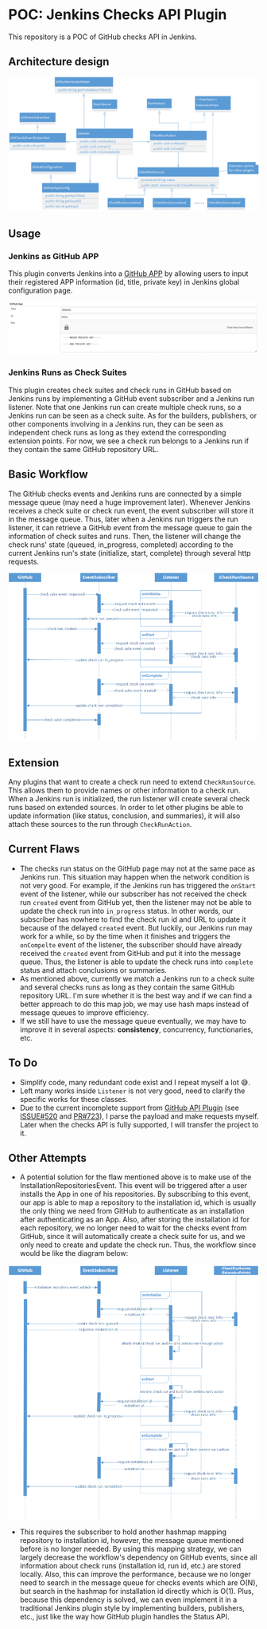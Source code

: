 # POC: Jenkins Checks API Plugin

This repository is a POC of GitHub checks API in Jenkins.

## Architecture design

![classes](doc/classes.png)

## Usage
### Jenkins as GitHub APP

This plugin converts Jenkins into a [GitHub APP](https://developer.github.com/apps/about-apps/) 
by allowing users to input their registered APP information (id, title, private key) in
Jenkins global configuration page.

![global-configuration](doc/app-configuration.png)

### Jenkins Runs as Check Suites

This plugin creates check suites and check runs in GitHub based on Jenkins runs 
by implementing a GitHub event subscriber and a Jenkins run listener. Note that 
one Jenkins run can create multiple check runs, so a Jenkins run can be seen as 
a check suite. As for the builders, publishers, or other components involving in a 
Jenkins run, they can be seen as independent check runs as long as they extend the corresponding
extension points. For now, we see a check run belongs to a Jenkins run if they contain the
same GitHub repository URL.

## Basic Workflow

The GitHub checks events and Jenkins runs are connected by a simple message queue (may need a huge improvement
later). Whenever Jenkins receives a check suite or check run event, the event subscriber will
store it in the message queue. Thus, later when a Jenkins run triggers the run listener, it can retrieve 
a GitHub event from the message queue to gain the information of check suites and runs. Then, the listener 
will change the check runs' state (queued, in_progress, completed) according to the current Jenkins run's state 
(initialize, start, complete) through several http requests.

![workflow](doc/workflow.png)

## Extension

Any plugins that want to create a check run need to extend `CheckRunSource`. This allows them to provide names or 
other information to a check run. When a Jenkins run is initialized, the run listener will create several 
check runs based on extended sources. In order to let other plugins be able to update information 
(like status, conclusion, and summaries), it will also attach these sources to the run through 
`CheckRunAction`.

## Current Flaws

* The checks run status on the GitHub page may not at the same pace as Jenkins run. This situation may happen when the
 network condition is not very good. For example, if the Jenkins run has triggered the `onStart` event of the listener, 
 while our subscriber has not received the check run `created` event from GitHub yet, then the listener may not be able to
 update the check run into `in_progress` status. In other words, our subscriber has nowhere to find the check run id and URL
 to update it because of the delayed `created` event. But luckily, our Jenkins run may work for a while, 
 so by the time when it finishes and triggers the `onCompelte` event of the listener, the subscriber 
 should have already received the `created` event from GitHub and put it into the message queue. Thus, 
 the listener is able to update the check runs into `complete` status and attach conclusions or summaries.
* As mentioned above, currently we match a Jenkins run to a check suite and several checks runs as long as they contain the same GitHub repository URL. I'm sure whether it is the best way 
  and if we can find a better approach to do this map job, we may use hash maps instead of message queues
  to improve efficiency.
* If we still have to use the message queue eventually, we may have to improve it in several aspects: **consistency**, 
concurrency, functionaries, etc.

## To Do

* Simplify code, many redundant code exist and I repeat myself a lot :sweat_smile:.
* Left many works inside `Listener` is not very good, need to clarify the specific works for these classes.
* Due to the current incomplete support from [GitHub API Plugin](https://github.com/jenkinsci/github-api-plugin) (see [ISSUE#520](https://github.com/github-api/github-api/issues/520) 
and [PR#723](https://github.com/github-api/github-api/pull/723)), I parse the payload and make requests myself. Later 
when the checks API is fully supported, I will transfer the project to it.

## Other Attempts

* A potential solution for the flaw mentioned above is to make use of the InstallationRepositoriesEvent. 
This event will be triggered after a user installs the App in one of his repositories. By subscribing to this event, 
our app is able to map a repository to the installation id, which is usually the only thing we need from GitHub to 
authenticate as an installation after authenticating as an App. Also, after storing the installation id for each repository, 
we no longer need to wait for the checks event from GitHub, since it will automatically create a check suite for us, 
and we only need to create and update the check run. Thus, the workflow since would be like the diagram below:

![installation-workflow](doc/workflow-using-installation-event.png)

*  This requires the subscriber to hold another hashmap mapping repository to installation id, however, the message 
queue mentioned before is no longer needed. By using this mapping strategy, we can largely decrease the workflow's 
dependency on GitHub events, since all information about check runs (installation id, run id, etc.) are stored locally. 
Also, this can improve the performance, because we no longer need to search in the message queue for checks events which 
are O(N), but search in the hashmap for installation id directly which is O(1). Plus, because this dependency is solved, 
we can even implement it in a traditional Jenkins plugin style by implementing builders, publishers, etc., just like the 
way how GitHub plugin handles the Status API.

